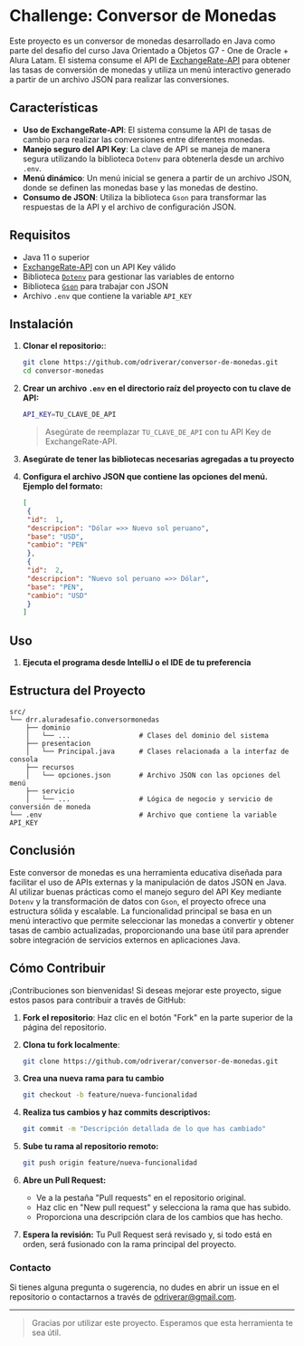 # Challenge: Conversor de Monedas

Este proyecto es un conversor de monedas desarrollado en Java como parte del desafio del curso Java Orientado a Objetos G7 - One de Oracle + Alura Latam. El sistema consume el API de [ExchangeRate-API](https://www.exchangerate-api.com/docs/overview) para obtener las tasas de conversión de monedas y utiliza un menú interactivo generado a partir de un archivo JSON para realizar las conversiones.

## Características

- **Uso de ExchangeRate-API**: El sistema consume la API de tasas de cambio para realizar las conversiones entre diferentes monedas.
- **Manejo seguro del API Key**: La clave de API se maneja de manera segura utilizando la biblioteca `Dotenv` para obtenerla desde un archivo `.env`.
- **Menú dinámico**: Un menú inicial se genera a partir de un archivo JSON, donde se definen las monedas base y las monedas de destino.
- **Consumo de JSON**: Utiliza la biblioteca `Gson` para transformar las respuestas de la API y el archivo de configuración JSON.

## Requisitos

- Java 11 o superior
- [ExchangeRate-API](https://www.exchangerate-api.com/) con un API Key válido
- Biblioteca [`Dotenv`](https://mvnrepository.com/artifact/io.github.cdimascio/dotenv-java/3.0.0) para gestionar las variables de entorno
- Biblioteca [`Gson`](https://mvnrepository.com/artifact/com.google.code.gson/gson/2.11.0) para trabajar con JSON
- Archivo `.env` que contiene la variable `API_KEY`

## Instalación

1. **Clonar el repositorio:**:

   ```bash
   git clone https://github.com/odriverar/conversor-de-monedas.git
   cd conversor-monedas
   ```
2. **Crear un archivo `.env` en el directorio raíz del proyecto con tu clave de API:**
   ```bash
   API_KEY=TU_CLAVE_DE_API
   ```
   > Asegúrate de reemplazar `TU_CLAVE_DE_API` con tu API Key de ExchangeRate-API.
3. **Asegúrate de tener las bibliotecas necesarias agregadas a tu proyecto**
4. **Configura el archivo JSON que contiene las opciones del menú. Ejemplo del formato:**
   ```json
   [
    {
    "id":  1,
    "descripcion": "Dólar =>> Nuevo sol peruano",
    "base": "USD",
    "cambio": "PEN"
    },
    {
    "id":  2,
    "descripcion": "Nuevo sol peruano =>> Dólar",
    "base": "PEN",
    "cambio": "USD"
    }
   ]
   ```

## Uso
1. **Ejecuta el programa desde IntelliJ o el IDE de tu preferencia**

## Estructura del Proyecto
```plaintext
src/
└── drr.aluradesafio.conversormonedas
    ├── dominio
    │   └── ...                 # Clases del dominio del sistema
    ├── presentacion
    │   └── Principal.java      # Clases relacionada a la interfaz de consola
    ├── recursos
    │   └── opciones.json       # Archivo JSON con las opciones del menú
    ├── servicio
    │   └── ...                 # Lógica de negocio y servicio de conversión de moneda
└── .env                        # Archivo que contiene la variable API_KEY
```
## Conclusión

Este conversor de monedas es una herramienta educativa diseñada para facilitar el uso de APIs externas y la manipulación de datos JSON en Java. Al utilizar buenas prácticas como el manejo seguro del API Key mediante `Dotenv` y la transformación de datos con `Gson`, el proyecto ofrece una estructura sólida y escalable. La funcionalidad principal se basa en un menú interactivo que permite seleccionar las monedas a convertir y obtener tasas de cambio actualizadas, proporcionando una base útil para aprender sobre integración de servicios externos en aplicaciones Java.

## Cómo Contribuir

¡Contribuciones son bienvenidas! Si deseas mejorar este proyecto, sigue estos pasos para contribuir a través de GitHub:

1. **Fork el repositorio**:
   Haz clic en el botón "Fork" en la parte superior de la página del repositorio.

2. **Clona tu fork localmente**:

   ```bash
   git clone https://github.com/odriverar/conversor-de-monedas.git
   ```
3. **Crea una nueva rama para tu cambio**
   ```bash
   git checkout -b feature/nueva-funcionalidad
   ```
4. **Realiza tus cambios y haz commits descriptivos:**
   ```bash
   git commit -m "Descripción detallada de lo que has cambiado"
   ```
5. **Sube tu rama al repositorio remoto:**
   ```bash
   git push origin feature/nueva-funcionalidad
   ```
6. **Abre un Pull Request:**
   - Ve a la pestaña "Pull requests" en el repositorio original.
   - Haz clic en "New pull request" y selecciona la rama que has subido. 
   - Proporciona una descripción clara de los cambios que has hecho.
7. **Espera la revisión:** Tu Pull Request será revisado y, si todo está en orden, será fusionado con la rama principal del proyecto.



### Contacto

Si tienes alguna pregunta o sugerencia, no dudes en abrir un issue en el repositorio o contactarnos a través de odriverar@gmail.com.

---

>Gracias por utilizar este proyecto. Esperamos que esta herramienta te sea útil.
